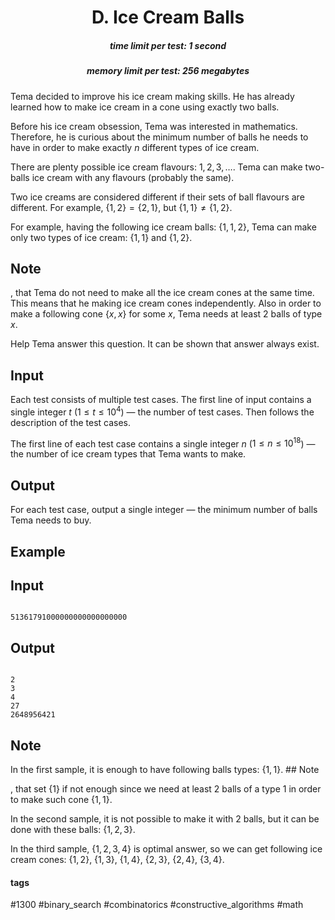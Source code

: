 <h1 style='text-align: center;'> D. Ice Cream Balls</h1>

<h5 style='text-align: center;'>time limit per test: 1 second</h5>
<h5 style='text-align: center;'>memory limit per test: 256 megabytes</h5>

Tema decided to improve his ice cream making skills. He has already learned how to make ice cream in a cone using exactly two balls.

Before his ice cream obsession, Tema was interested in mathematics. Therefore, he is curious about the minimum number of balls he needs to have in order to make exactly $n$ different types of ice cream.

There are plenty possible ice cream flavours: $1, 2, 3, \dots$. Tema can make two-balls ice cream with any flavours (probably the same).

Two ice creams are considered different if their sets of ball flavours are different. For example, $\{1, 2\} = \{2, 1\}$, but $\{1, 1\} \neq \{1, 2\}$.

For example, having the following ice cream balls: $\{1, 1, 2\}$, Tema can make only two types of ice cream: $\{1, 1\}$ and $\{1, 2\}$.

## Note

, that Tema do not need to make all the ice cream cones at the same time. This means that he making ice cream cones independently. Also in order to make a following cone $\{x, x\}$ for some $x$, Tema needs at least $2$ balls of type $x$.

Help Tema answer this question. It can be shown that answer always exist.

## Input

Each test consists of multiple test cases. The first line of input contains a single integer $t$ ($1 \le t \le 10^4$) — the number of test cases. Then follows the description of the test cases.

The first line of each test case contains a single integer $n$ ($1 \le n \le 10^{18}$) — the number of ice cream types that Tema wants to make.

## Output

For each test case, output a single integer — the minimum number of balls Tema needs to buy.

## Example

## Input


```

51361791000000000000000000
```
## Output


```

2
3
4
27
2648956421

```
## Note

In the first sample, it is enough to have following balls types: $\{1, 1\}$. ## Note

, that set $\{1\}$ if not enough since we need at least $2$ balls of a type $1$ in order to make such cone $\{1, 1\}$.

In the second sample, it is not possible to make it with $2$ balls, but it can be done with these balls: $\{1, 2, 3\}$.

In the third sample, $\{1, 2, 3, 4\}$ is optimal answer, so we can get following ice cream cones: $\{1, 2\}$, $\{1, 3\}$, $\{1, 4\}$, $\{2, 3\}$, $\{2, 4\}$, $\{3, 4\}$.



#### tags 

#1300 #binary_search #combinatorics #constructive_algorithms #math 